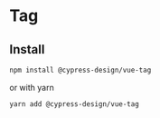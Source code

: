 # Tag

## Install

```bash
npm install @cypress-design/vue-tag
```

or with yarn

```bash
yarn add @cypress-design/vue-tag
```
